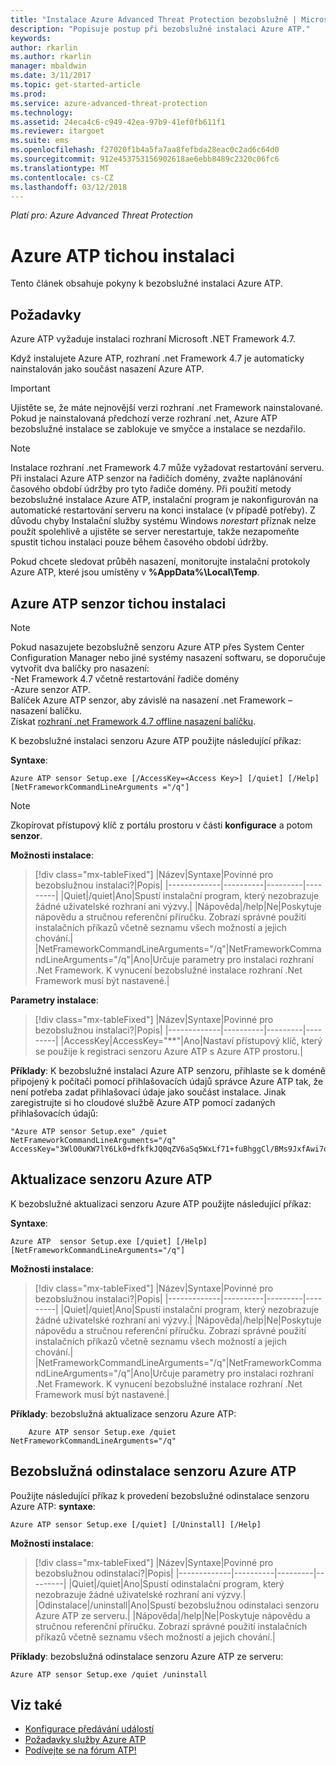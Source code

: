 ```yaml
---
title: "Instalace Azure Advanced Threat Protection bezobslužně | Microsoft Docs"
description: "Popisuje postup při bezobslužné instalaci Azure ATP."
keywords: 
author: rkarlin
ms.author: rkarlin
manager: mbaldwin
ms.date: 3/11/2017
ms.topic: get-started-article
ms.prod: 
ms.service: azure-advanced-threat-protection
ms.technology: 
ms.assetid: 24eca4c6-c949-42ea-97b9-41ef0fb611f1
ms.reviewer: itargoet
ms.suite: ems
ms.openlocfilehash: f27020f1b4a5fa7aa8fefbda28eac0c2ad6c64d0
ms.sourcegitcommit: 912e453753156902618ae6ebb8489c2320c06fc6
ms.translationtype: MT
ms.contentlocale: cs-CZ
ms.lasthandoff: 03/12/2018
---
```

*Platí pro: Azure Advanced Threat Protection*


# <a name="azure-atp-silent-installation"></a>Azure ATP tichou instalaci
Tento článek obsahuje pokyny k bezobslužné instalaci Azure ATP.

## <a name="prerequisites"></a>Požadavky

Azure ATP vyžaduje instalaci rozhraní Microsoft .NET Framework 4.7. 

Když instalujete Azure ATP, rozhraní .net Framework 4.7 je automaticky nainstalován jako součást nasazení Azure ATP.

> [!IMPORTANT] 
> Ujistěte se, že máte nejnovější verzi rozhraní .net Framework nainstalované. Pokud je nainstalovaná předchozí verze rozhraní .net, Azure ATP bezobslužné instalace se zablokuje ve smyčce a instalace se nezdařilo. 

> [!NOTE] 
> Instalace rozhraní .net Framework 4.7 může vyžadovat restartování serveru. Při instalaci Azure ATP senzor na řadičích domény, zvažte naplánování časového období údržby pro tyto řadiče domény.
Při použití metody bezobslužné instalace Azure ATP, instalační program je nakonfigurován na automatické restartování serveru na konci instalace (v případě potřeby). Z důvodu chyby Instalační služby systému Windows *norestart* příznak nelze použít spolehlivě a ujistěte se server nerestartuje, takže nezapomeňte spustit tichou instalaci pouze během časového období údržby.

Pokud chcete sledovat průběh nasazení, monitorujte instalační protokoly Azure ATP, které jsou umístěny v **%AppData%\Local\Temp**.



## <a name="azure-atp-sensor-silent-installation"></a>Azure ATP senzor tichou instalaci

> [!NOTE]
> Pokud nasazujete bezobslužně senzoru Azure ATP přes System Center Configuration Manager nebo jiné systémy nasazení softwaru, se doporučuje vytvořit dva balíčky pro nasazení:</br>-Net Framework 4.7 včetně restartování řadiče domény</br>-Azure senzor ATP. </br>Balíček Azure ATP senzor, aby závislé na nasazení .net Framework – nasazení balíčku. </br>Získat [rozhraní .net Framework 4.7 offline nasazení balíčku](https://www.microsoft.com/download/details.aspx?id=49982). 


K bezobslužné instalaci senzoru Azure ATP použijte následující příkaz:

**Syntaxe**:

    Azure ATP sensor Setup.exe [/AccessKey=<Access Key>] [/quiet] [/Help] [NetFrameworkCommandLineArguments ="/q"] 
   

> [!NOTE]
> Zkopírovat přístupový klíč z portálu prostoru v části **konfigurace** a potom **senzor**.


**Možnosti instalace**:

> [!div class="mx-tableFixed"]
|Název|Syntaxe|Povinné pro bezobslužnou instalaci?|Popis|
|-------------|----------|---------|---------|
|Quiet|/quiet|Ano|Spustí instalační program, který nezobrazuje žádné uživatelské rozhraní ani výzvy.|
|Nápověda|/help|Ne|Poskytuje nápovědu a stručnou referenční příručku. Zobrazí správné použití instalačních příkazů včetně seznamu všech možností a jejich chování.|
|NetFrameworkCommandLineArguments="/q"|NetFrameworkCommandLineArguments="/q"|Ano|Určuje parametry pro instalaci rozhraní .Net Framework. K vynucení bezobslužné instalace rozhraní .Net Framework musí být nastavené.|

**Parametry instalace**:

> [!div class="mx-tableFixed"]
|Název|Syntaxe|Povinné pro bezobslužnou instalaci?|Popis|
|-------------|----------|---------|---------|
|AccessKey|AccessKey="**"|Ano|Nastaví přístupový klíč, který se použije k registraci senzoru Azure ATP s Azure ATP prostoru.|

**Příklady**: K bezobslužné instalaci Azure ATP senzoru, přihlaste se k doméně připojený k počítači pomocí přihlašovacích údajů správce Azure ATP tak, že není potřeba zadat přihlašovací údaje jako součást instalace. Jinak zaregistrujte si ho cloudové službě Azure ATP pomocí zadaných přihlašovacích údajů:

    "Azure ATP sensor Setup.exe" /quiet NetFrameworkCommandLineArguments="/q" 
    AccessKey="3WlO0uKW7lY6Lk0+dfkfkJQ0qZV6aSq5WxLf71+fuBhggCl/BMs9JxfAwi7oy9vYGviazUS1EPpzte7z8s4grw==" 
    

## <a name="update-the-azure-atp-sensor"></a>Aktualizace senzoru Azure ATP

K bezobslužné aktualizaci senzoru Azure ATP použijte následující příkaz:

**Syntaxe**:

    Azure ATP  sensor Setup.exe [/quiet] [/Help] [NetFrameworkCommandLineArguments="/q"]


**Možnosti instalace**:

> [!div class="mx-tableFixed"]
|Název|Syntaxe|Povinné pro bezobslužnou instalaci?|Popis|
|-------------|----------|---------|---------|
|Quiet|/quiet|Ano|Spustí instalační program, který nezobrazuje žádné uživatelské rozhraní ani výzvy.|
|Nápověda|/help|Ne|Poskytuje nápovědu a stručnou referenční příručku. Zobrazí správné použití instalačních příkazů včetně seznamu všech možností a jejich chování.|
|NetFrameworkCommandLineArguments="/q"|NetFrameworkCommandLineArguments="/q"|Ano|Určuje parametry pro instalaci rozhraní .Net Framework. K vynucení bezobslužné instalace rozhraní .Net Framework musí být nastavené.|


**Příklady**: bezobslužná aktualizace senzoru Azure ATP:

        Azure ATP sensor Setup.exe /quiet NetFrameworkCommandLineArguments="/q"

## <a name="uninstall-the-azure-atp-sensor-silently"></a>Bezobslužná odinstalace senzoru Azure ATP

Použijte následující příkaz k provedení bezobslužné odinstalace senzoru Azure ATP: **syntaxe**:

    Azure ATP sensor Setup.exe [/quiet] [/Uninstall] [/Help]
    
**Možnosti instalace**:

> [!div class="mx-tableFixed"]
|Název|Syntaxe|Povinné pro bezobslužnou odinstalaci?|Popis|
|-------------|----------|---------|---------|
|Quiet|/quiet|Ano|Spustí odinstalační program, který nezobrazuje žádné uživatelské rozhraní ani výzvy.|
|Odinstalace|/uninstall|Ano|Spustí bezobslužnou odinstalaci senzoru Azure ATP ze serveru.|
|Nápověda|/help|Ne|Poskytuje nápovědu a stručnou referenční příručku. Zobrazí správné použití instalačních příkazů včetně seznamu všech možností a jejich chování.|

**Příklady**: bezobslužná odinstalace senzoru Azure ATP ze serveru:


    Azure ATP sensor Setup.exe /quiet /uninstall
    



## <a name="see-also"></a>Viz také

- [Konfigurace předávání událostí](configure-event-forwarding.md)
- [Požadavky služby Azure ATP](atp-prerequisites.md)
- [Podívejte se na fórum ATP!](https://aka.ms/azureatpcommunity)